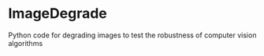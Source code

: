 # ImageDegrade
Python code for degrading images to test the robustness of computer vision algorithms
